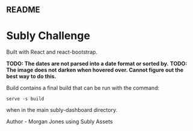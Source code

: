 ## README

# Subly Challenge

Built with React and react-bootstrap.

**TODO: The dates are not parsed into a date format or sorted by.**
**TODO: The image does not darken when hovered over. Cannot figure out the best way to do this.** 

Build contains a final build that can be run with the command: 

`serve -s build`

when in the main subly-dashboard directory.

Author - Morgan Jones using Subly Assets